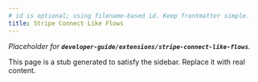 ```yaml
---
# id is optional; using filename-based id. Keep frontmatter simple.
title: Stripe Connect Like Flows
---
```


_Placeholder for **`developer-guide/extensions/stripe-connect-like-flows`**._

This page is a stub generated to satisfy the sidebar.
Replace it with real content.
